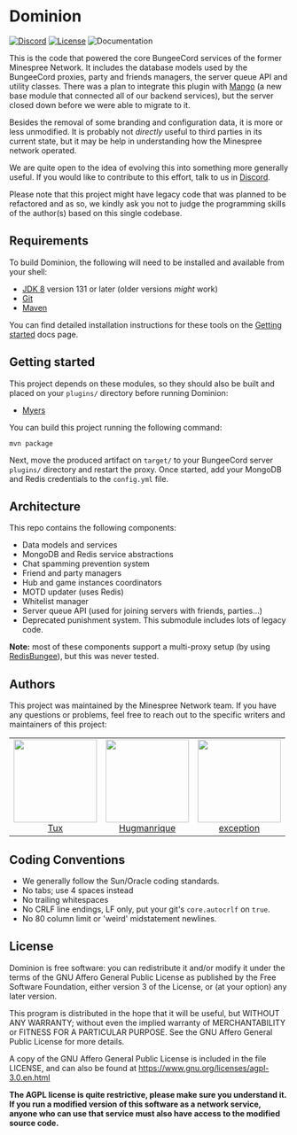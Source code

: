 # Dominion

[![Discord](https://img.shields.io/discord/352874955957862402.svg)](https://discord.gg/KUFmKXN)
[![License](https://img.shields.io/github/license/Minespree/Dominion.svg)](LICENSE)
![Documentation](https://img.shields.io/badge/docs-javadocs-green.svg)

This is the code that powered the core BungeeCord services of the former Minespree Network. It includes the database models used by the BungeeCord proxies, party and friends managers, the server queue API and utility classes.
There was a plan to integrate this plugin with [Mango](https://github.com/Minespree/Mango) (a new base module that connected all of our backend services), but the server closed down before we were able to migrate to it.

Besides the removal of some branding and configuration data, it is more or less unmodified. It is probably not _directly_ useful to third parties in its current state, but it may be help in understanding how the Minespree network operated.

We are quite open to the idea of evolving this into something more generally useful. If you would like to contribute to this effort, talk to us in [Discord](https://discord.gg/KUFmKXN).

Please note that this project might have legacy code that was planned to be refactored and as so, we kindly ask you not to judge the programming skills of the author(s) based on this single codebase.

## Requirements

To build Dominion, the following will need to be installed and available from your shell:

* [JDK 8](http://www.oracle.com/technetwork/java/javase/downloads/jdk8-downloads-2133151.html) version 131 or later (older versions _might_ work)
* [Git](https://git-scm.com/)
* [Maven](https://maven.apache.org/)

You can find detailed installation instructions for these tools on the [Getting started](https://github.com/Minespree/Docs/blob/master/setup/DEPENDENCIES.md) docs page.

## Getting started

This project depends on these modules, so they should also be built and placed on your `plugins/` directory before running Dominion:

* [Myers](https://github.com/Minespree/Myers)

You can build this project running the following command:

```
mvn package
```

Next, move the produced artifact on `target/` to your BungeeCord server `plugins/` directory and restart the proxy. Once started, add your MongoDB and Redis credentials to the `config.yml` file.

## Architecture

This repo contains the following components:

* Data models and services
* MongoDB and Redis service abstractions
* Chat spamming prevention system
* Friend and party managers
* Hub and game instances coordinators
* MOTD updater (uses Redis)
* Whitelist manager
* Server queue API (used for joining servers with friends, parties...)
* Deprecated punishment system. This submodule includes lots of legacy code.

**Note:** most of these components support a multi-proxy setup (by using [RedisBungee](https://github.com/minecrafter/RedisBungee)), but this was never tested.

## Authors

This project was maintained by the Minespree Network team. If you have any questions or problems, feel free to reach out to the specific writers and maintainers of this project:

<table>
  <tbody>
    <tr>
      <td align="center">
          <a href="https://github.com/astei">
            <img width="150" height="150" src="https://github.com/astei.png?v=3&s=150">
            </br>
            Tux
          </a>
        </td>
      <td align="center">
          <a href="https://github.com/hugmanrique">
            <img width="150" height="150" src="https://github.com/hugmanrique.png?v=3&s=150">
            </br>
            Hugmanrique
          </a>
        </td>
      <td align="center">
          <a href="https://github.com/exception">
            <img width="150" height="150" src="https://github.com/exception.png?v=3&s=150">
            </br>
            exception
          </a>
        </td>
    </tr>
  <tbody>
</table>

## Coding Conventions

* We generally follow the Sun/Oracle coding standards.
* No tabs; use 4 spaces instead
* No trailing whitespaces
* No CRLF line endings, LF only, put your git's `core.autocrlf` on `true`.
* No 80 column limit or 'weird' midstatement newlines.

## License

Dominion is free software: you can redistribute it and/or modify it under the terms of the GNU Affero General Public License as published by the Free Software Foundation, either version 3 of the License, or (at your option) any later version.
                                
This program is distributed in the hope that it will be useful, but WITHOUT ANY WARRANTY; without even the implied warranty of MERCHANTABILITY or FITNESS FOR A PARTICULAR PURPOSE. See the GNU Affero General Public License for more details.

A copy of the GNU Affero General Public License is included in the file LICENSE, and can also be found at https://www.gnu.org/licenses/agpl-3.0.en.html

**The AGPL license is quite restrictive, please make sure you understand it. If you run a modified version of this software as a network service, anyone who can use that service must also have access to the modified source code.**